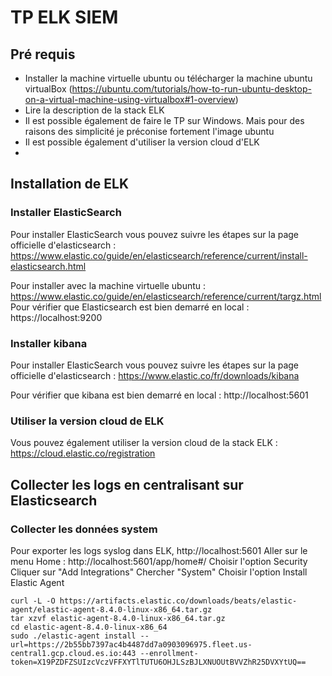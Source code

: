 
# TP ELK SIEM
## Pré requis
- Installer la machine virtuelle ubuntu ou télécharger la machine ubuntu virtualBox (https://ubuntu.com/tutorials/how-to-run-ubuntu-desktop-on-a-virtual-machine-using-virtualbox#1-overview)
- Lire la description de la stack ELK
- Il est possible également de faire le TP sur Windows. Mais pour des raisons des simplicité je préconise fortement l'image ubuntu
- Il est possible également d'utiliser la version cloud d'ELK
- 
## Installation de ELK

### Installer ElasticSearch
Pour installer ElasticSearch vous pouvez suivre les étapes sur la page officielle d'elasticsearch : https://www.elastic.co/guide/en/elasticsearch/reference/current/install-elasticsearch.html 

Pour installer avec la machine virtuelle ubuntu : https://www.elastic.co/guide/en/elasticsearch/reference/current/targz.html 
Pour vérifier que Elasticsearch est bien demarré en local : https://localhost:9200
### Installer kibana
Pour installer ElasticSearch vous pouvez suivre les étapes sur la page officielle d'elasticsearch : https://www.elastic.co/fr/downloads/kibana

Pour vérifier que kibana est bien demarré en local : http://localhost:5601

### Utiliser la version cloud de ELK 
Vous pouvez également utiliser la version cloud de la stack ELK : https://cloud.elastic.co/registration 

## Collecter les logs en centralisant sur Elasticsearch

### Collecter les données system
Pour exporter les logs syslog dans ELK, http://localhost:5601 
Aller sur le menu Home :  http://localhost:5601/app/home#/
Choisir l'option Security
Cliquer sur "Add Integrations" 
Chercher "System"
Choisir l'option Install Elastic Agent

```
curl -L -O https://artifacts.elastic.co/downloads/beats/elastic-agent/elastic-agent-8.4.0-linux-x86_64.tar.gz
tar xzvf elastic-agent-8.4.0-linux-x86_64.tar.gz
cd elastic-agent-8.4.0-linux-x86_64
sudo ./elastic-agent install --url=https://2b55bb7397ac4b4487dd7a0903096975.fleet.us-central1.gcp.cloud.es.io:443 --enrollment-token=X19PZDFZSUIzcVczVFFXYTlTUTU6OHJLSzBJLXNUOUtBVVZhR25DVXYtUQ==
```

